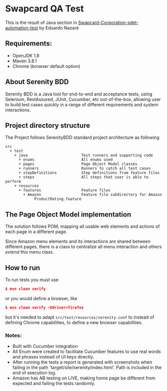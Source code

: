 # Swapcard QA Test
This is the result of Java section in [Swapcard-Corporation-sdet-automation-test](..%2F..%2FAppData%2FLocal%2FTemp%2FSwapcard-Corporation-sdet-automation-test.url) by Eduardo Nazaré

## Requirements:
- OpenJDK 1.8
- Maven 3.8.1
- Chrome (browser default option)

## About Serenity BDD
Serenity BDD is a Java tool for end-to-end and acceptance tests, using Selenium, RestAssured, JUnit, Cucumber, etc out-of-the-box, allowing user to build test cases quickly in a range of different requirements and system interactions.

## Project directory structure
The Project follows SerenityBDD standard project architecture as following
```Gherkin
src
  + test
    + java                        Test runners and supporting code
      + enums                     All enums used
      + pages                     Page Object Model classes
      + runners                   Runners to catch all test cases
      + stepDefinitions           Step definitions from feature files
      + steps                     All steps that user is able to perform
    + resources
      + features                  Feature files
        + Amazon                  Feature file subdirectory for Amazon
             ProductRating.feature
```

## The Page Object Model implementation
The solution follows POM, mapping all usable web elements and actions of each page in a different page.

Since Amazon menu elements and its interactions are shared between different pages, there is a class to centralize all menu interaction and others _extend_ this menu class.

## How to run
To run tests you must use 
```json
$ mvn clean verify
```
or you would define a browser, like
```json
$ mvn clean verify -Ddriver=firefox
```
but it's needed to adapt ``src/test/resources/serenity.conf`` to instead of defining Chrome capabilities, to define a new browser capabilities.


### Notes:
- Built with Cucumber integration
- All Enum were created to facilitate Cucumber features to use real words and phrases instead of UI keys directly.
- After running the tests a report is generated with screenshots when failing in the path 'target/site/serenity/index.html'. Path is included in the end of execution log.
- Amazon has AB testing on LIVE, making home page be different from expected and failing the tests randomly.